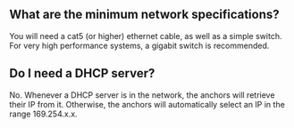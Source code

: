 ## What are the minimum network specifications?
You will need a cat5 (or higher) ethernet cable, as well as a simple switch.
For very high performance systems, a gigabit switch is recommended.

## Do I need a DHCP server?
No. Whenever a DHCP server is in the network, the anchors will retrieve their IP from it. Otherwise, the anchors will automatically select an IP in the range 169.254.x.x.
